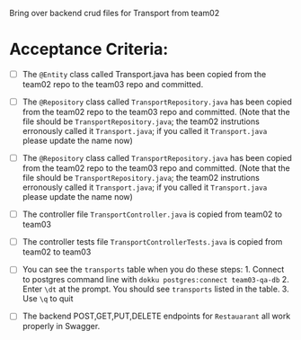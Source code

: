 Bring over backend crud files for Transport from team02

# Acceptance Criteria:

- [ ] The `@Entity` class called Transport.java has been copied from the team02 repo to the team03 repo and committed.
- [ ] The `@Repository` class called `TransportRepository.java` has been copied from the team02 repo to the team03 repo and committed.  (Note that the file should be `TransportRepository.java`; the team02 instrutions erronously called it `Transport.java`; if you called it `Transport.java` please update the name now)
- [ ] The `@Repository` class called `TransportRepository.java` has been copied from the team02 repo to the team03 repo and committed.  (Note that the file should be `TransportRepository.java`; the team02 instrutions erronously called it `Transport.java`; if you called it `Transport.java` please update the name now)
- [ ] The controller file `TransportController.java` is copied from team02 to team03
- [ ] The controller tests file `TransportControllerTests.java` is copied from team02 to team03

- [ ] You can see the `transports` table when you do these steps:
      1. Connect to postgres command line with 
         ```
         dokku postgres:connect team03-qa-db
         ```
      2. Enter `\dt` at the prompt. You should see
         `transports` listed in the table.
      3. Use `\q` to quit

- [ ] The backend POST,GET,PUT,DELETE endpoints for `Restauarant` all work properly in Swagger.

